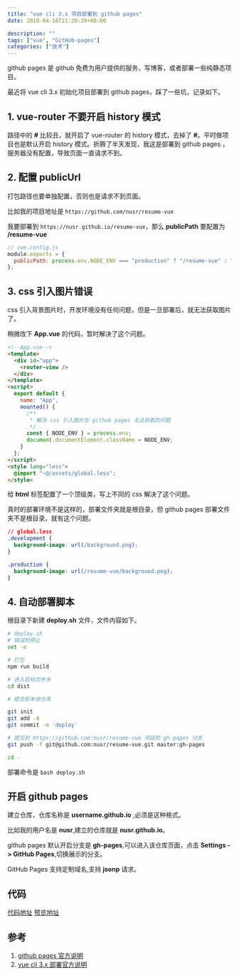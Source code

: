 ```yaml
---
title: "vue cli 3.x 项目部署到 github pages"
date: 2019-04-16T21:20:39+08:00

description: ""
tags: ["vue", "GitHub-pages"]
categories: ["技术"]
---
```


github pages 是 github 免费为用户提供的服务，写博客，或者部署一些纯静态项目。

最近将 vue cli 3.x 初始化项目部署到 github pages，踩了一些坑，记录如下。

<!--more-->

## 1. vue-router 不要开启 history 模式

路径中的 **#** 比较丑，就开启了 vue-router 的 history 模式，去掉了 **#**。平时做项目也是默认开启 history 模式。折腾了半天发现，我这是部署到 github pages ，服务器没有配置，导致页面一直请求不到。

## 2. 配置 **publicUrl**

打包路径也要单独配置，否则也是请求不到页面。

比如我的项目地址是 `https://github.com/nusr/resume-vue`

我要部署到 `https://nusr.github.io/resume-vue`，那么 **publicPath** 要配置为 **/resume-vue**

```js
// vue.config.js
module.exports = {
  publicPath: process.env.NODE_ENV === "production" ? "/resume-vue" : "/"
};
```

## 3. css 引入图片错误

css 引入背景图片时，开发环境没有任何问题，但是一旦部署后，就无法获取图片了。

稍微改下 **App.vue** 的代码，暂时解决了这个问题。

```html
<!--App.vue-->
<template>
  <div id="app">
    <router-view />
  </div>
</template>
<script>
  export default {
    name: "App",
    mounted() {
      /**
       * 解决 css 引入图片在 github pages 无法获取的问题
       */
      const { NODE_ENV } = process.env;
      document.documentElement.className = NODE_ENV;
    }
  };
</script>
<style lang="less">
  @import "~@/assets/global.less";
</style>
```

给 **html** 标签配置了一个顶级类，写上不同的 css 解决了这个问题。

真时的部署环境不是这样的，部署文件夹就是根目录，但 github pages 部署文件夹不是根目录，就有这个问题。

```css
// global.less
.development {
  background-image: url(/background.png);
}

.production {
  background-image: url(/resume-vue/background.png);
}
```

## 4. 自动部署脚本

根目录下新建 **deploy.sh** 文件，文件内容如下。

```bash
# deploy.sh
# 错误时停止
set -e

# 打包
npm run build

# 进入目标文件夹
cd dist

# 提交到本地仓库

git init
git add -A
git commit -m 'deploy'

# 提交到 https://github.com:nusr/resume-vue 项目的 gh-pages 分支
git push -f git@github.com:nusr/resume-vue.git master:gh-pages

cd -
```

部署命令是 `bash deploy.sh`

## 开启 github pages

建立仓库，仓库名称是 **username.github.io** ,必须是这种格式。

比如我的用户名是 **nusr**,建立的仓库就是 **nusr.github.io**。

github pages 默认开启分支是 **gh-pages**,可以进入该仓库页面，点击 **Settings -> GitHub Pages**,切换展示的分支。

GitHub Pages 支持定制域名,支持 **jsonp** 请求。

## 代码

[代码地址](https://github.com/nusr/resume-vue)
[预览地址](https://nusr.github.io/resume-vue/)

## 参考

1. [github pages 官方说明](https://pages.github.com/)
2. [vue cli 3.x 部署官方说明](https://cli.vuejs.org/zh/guide/deployment.html#%E9%80%9A%E7%94%A8%E6%8C%87%E5%8D%97)
